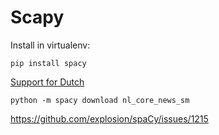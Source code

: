# Scapy

Install in virtualenv:
```
pip install spacy
```

[Support for Dutch](https://spacy.io/models/nl)
```
python -m spacy download nl_core_news_sm
```


https://github.com/explosion/spaCy/issues/1215



